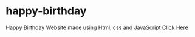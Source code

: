 # happy-birthday
Happy Birthday Website made using Html, css and JavaScript
<a href="https://programmergaurav.me/happy-birthday/?name=Dhara" target="blank">Click Here</a>
